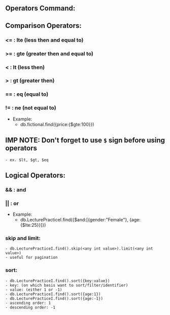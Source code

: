 ## Operators Command:

## Comparison Operators:

### <= : lte (less then and equal to)

### >= : gte (greater then and equal to)

### < : lt (less then)

### > : gt (greater then)

### == : eq (equal to)

### != : ne (not equal to)

- Example:
  - db.fictional.find({price:{$gte:100}})

## IMP NOTE: Don't forget to use `$` sign before using operators

    - ex. $lt, $gt, $eq

## Logical Operators:

### && : and

### || : or

- Example:
  - db.LecturePracticeI.find({$and:[{gender:"Female"}, {age:{$lte:25}}]})

### skip and limit:

    - db.LecturePracticeI.find().skip(<any int value>).limit(<any int value>)
    - useful for pagination

### sort:

    - db.LecturePracticeI.find().sort({key:value})
    - key: (on which basis want to sort/filter/identifier)
    - value: (either 1 or -1)
    - db.LecturePracticeI.find().sort({age:1})
    - db.LecturePracticeI.find().sort({age:-1})
    - ascending order: 1
    - descending order: -1
